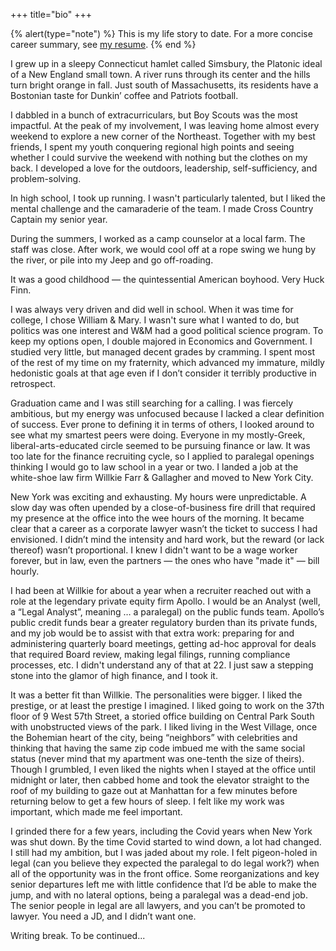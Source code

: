 +++
title="bio"
+++

{% alert(type="note") %}
This is my life story to date. For a more concise career summary, see <a href="/Eric%20Barch%20Resume.pdf">my resume</a>.
{% end %}

I grew up in a sleepy Connecticut hamlet called Simsbury, the Platonic ideal of a New England small town. A river runs through its center and the hills turn bright orange in fall. Just south of Massachusetts, its residents have a Bostonian taste for Dunkin’ coffee and Patriots football.

I dabbled in a bunch of extracurriculars, but Boy Scouts was the most impactful. At the peak of my involvement, I was leaving home almost every weekend to explore a new corner of the Northeast. Together with my best friends, I spent my youth conquering regional high points and seeing whether I could survive the weekend with nothing but the clothes on my back. I developed a love for the outdoors, leadership, self-sufficiency, and problem-solving.

In high school, I took up running. I wasn't particularly talented, but I liked the mental challenge and the camaraderie of the team. I made Cross Country Captain my senior year.

During the summers, I worked as a camp counselor at a local farm. The staff was close. After work, we would cool off at a rope swing we hung by the river, or pile into my Jeep and go off-roading.

It was a good childhood — the quintessential American boyhood. Very Huck Finn.

I was always very driven and did well in school. When it was time for college, I chose William & Mary. I wasn't sure what I wanted to do, but politics was one interest and W&M had a good political science program. To keep my options open, I double majored in Economics and Government. I studied very little, but managed decent grades by cramming. I spent most of the rest of my time on my fraternity, which advanced my immature, mildly hedonistic goals at that age even if I don’t consider it terribly productive in retrospect.

Graduation came and I was still searching for a calling. I was fiercely ambitious, but my energy was unfocused because I lacked a clear definition of success. Ever prone to defining it in terms of others, I looked around to see what my smartest peers were doing. Everyone in my mostly-Greek, liberal-arts-educated circle seemed to be pursuing finance or law. It was too late for the finance recruiting cycle, so I applied to paralegal openings thinking I would go to law school in a year or two. I landed a job at the white-shoe law firm Willkie Farr & Gallagher and moved to New York City.

New York was exciting and exhausting. My hours were unpredictable. A slow day was often upended by a close-of-business fire drill that required my presence at the office into the wee hours of the morning. It became clear that a career as a corporate lawyer wasn’t the ticket to success I had envisioned. I didn’t mind the intensity and hard work, but the reward (or lack thereof) wasn’t proportional. I knew I didn't want to be a wage worker forever, but in law, even the partners — the ones who have "made it" — bill hourly.

I had been at Willkie for about a year when a recruiter reached out with a role at the legendary private equity firm Apollo. I would be an Analyst (well, a “Legal Analyst”, meaning … a paralegal) on the public funds team. Apollo’s public credit funds bear a greater regulatory burden than its private funds, and my job would be to assist with that extra work: preparing for and administering quarterly board meetings, getting ad-hoc approval for deals that required Board review, making legal filings, running compliance processes, etc. I didn't understand any of that at 22. I just saw a stepping stone into the glamor of high finance, and I took it.

It was a better fit than Willkie. The personalities were bigger. I liked the prestige, or at least the prestige I imagined. I liked going to work on the 37th floor of 9 West 57th Street, a storied office building on Central Park South with unobstructed views of the park. I liked living in the West Village, once the Bohemian heart of the city, being “neighbors” with celebrities and thinking that having the same zip code imbued me with the same social status (never mind that my apartment was one-tenth the size of theirs). Though I grumbled, I even liked the nights when I stayed at the office until midnight or later, then cabbed home and took the elevator straight to the roof of my building to gaze out at Manhattan for a few minutes before returning below to get a few hours of sleep. I felt like my work was important, which made me feel important.

I grinded there for a few years, including the Covid years when New York was shut down. By the time Covid started to wind down, a lot had changed. I still had my ambition, but I was jaded about my role. I felt pigeon-holed in legal (can you believe they expected the paralegal to do legal work?) when all of the opportunity was in the front office. Some reorganizations and key senior departures left me with little confidence that I’d be able to make the jump, and with no lateral options, being a paralegal was a dead-end job. The senior people in legal are all lawyers, and you can’t be promoted to lawyer. You need a JD, and I didn’t want one.

Writing break. To be continued...
